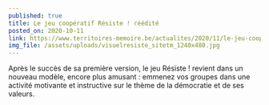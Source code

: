 ```yaml
---
published: true
title: Le jeu coopératif Résiste ! réédité
posted_on: 2020-10-11
link: https://www.territoires-memoire.be/actualites/2020/11/le-jeu-cooperatif-resiste-reedite/
img_file: /assets/uploads/visuelresiste_sitetm_1240x480.jpg
---
```

Après le succès de sa première version, le jeu Résiste ! revient dans un nouveau modèle, encore plus amusant : emmenez vos groupes dans une activité motivante et instructive sur le thème de la démocratie et de ses valeurs.
